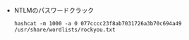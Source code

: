 * NTLMのパスワードクラック

  ```
  hashcat -m 1000 -a 0 077cccc23f8ab7031726a3b70c694a49 /usr/share/wordlists/rockyou.txt
  ```

  